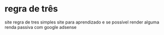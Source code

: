 # regra de três
site regra de tres simples
site para aprendizado e se possível render alguma renda passiva com google adsense
